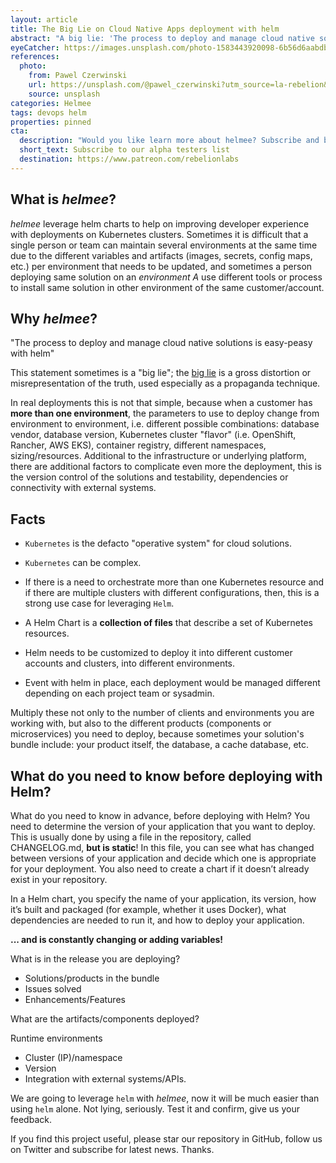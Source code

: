 ```yaml
---
layout: article
title: The Big Lie on Cloud Native Apps deployment with helm
abstract: "A big lie: 'The process to deploy and manage cloud native solutions is easy-peasy with helm'."
eyeCatcher: https://images.unsplash.com/photo-1583443920098-6b56d6aabdb1?ixlib=rb-1.2.1&ixid=MnwxMjA3fDB8MHxwaG90by1wYWdlfHx8fGVufDB8fHx8&auto=format&fit=crop&w=1470&q=80
references:
  photo:
    from: Pawel Czerwinski
    url: https://unsplash.com/@pawel_czerwinski?utm_source=la-rebelion&utm_medium=referral
    source: unsplash
categories: Helmee
tags: devops helm
properties: pinned
cta:
  description: "Would you like learn more about helmee? Subscribe and be notified when more material is available"
  short_text: Subscribe to our alpha testers list
  destination: https://www.patreon.com/rebelionlabs
---
```


## What is _helmee_?

_helmee_ leverage helm charts to help on improving developer experience with deployments on Kubernetes clusters. Sometimes it is difficult that a single person or team can maintain several environments at the same time due to the different variables and artifacts (images, secrets, config maps, etc.) per environment that needs to be updated, and sometimes a person deploying same solution on an _environment A_ use different tools or process to install same solution in other environment of the same customer/account.

## Why _helmee_?

"The process to deploy and manage cloud native solutions is easy-peasy with helm"

This statement sometimes is a "big lie"; the [big lie](https://en.wikipedia.org/wiki/Big_lie) is a gross distortion or misrepresentation of the truth, used especially as a propaganda technique.

In real deployments this is not that simple, because when a customer has **more than one environment**, the parameters to use to deploy change from environment to environment, i.e. different possible combinations: database vendor, database version, Kubernetes cluster "flavor" (i.e. OpenShift, Rancher, AWS EKS), container registry, different namespaces, sizing/resources. Additional to the infrastructure or underlying platform, there are additional factors to complicate even more the deployment, this is the version control of the solutions and testability, dependencies or connectivity with external systems.

## Facts

* `Kubernetes` is the defacto "operative system" for cloud solutions.
* `Kubernetes` can be complex.
* If there is a need to orchestrate more than one Kubernetes resource and if there are multiple clusters with different configurations, then, this is a strong use case for leveraging `Helm`.
* A Helm Chart is a **collection of files** that describe a set of Kubernetes resources.
* Helm needs to be customized to deploy it into different customer accounts and clusters, into different environments.

* Event with helm in place, each deployment would be managed different depending on each project team or sysadmin.

Multiply these not only to the number of clients and environments you are working with, but also to the different products (components or microservices) you need to deploy, because sometimes your solution's bundle include: your product itself, the database, a cache database, etc.

## What do you need to know before deploying with Helm?

What do you need to know in advance, before deploying with Helm? You need to determine the version of your application that you want to deploy. This is usually done by using a file in the repository, called CHANGELOG.md, **but is static**! In this file, you can see what has changed between versions of your application and decide which one is appropriate for your deployment. You also need to create a chart if it doesn’t already exist in your repository.

In a Helm chart, you specify the name of your application, its version, how it’s built and packaged (for example, whether it uses Docker), what dependencies are needed to run it, and how to deploy your application.

**... and is constantly changing or adding variables!**

What is in the release you are deploying?

* Solutions/products in the bundle
* Issues solved
* Enhancements/Features

What are the artifacts/components deployed?

Runtime environments

* Cluster (IP)/namespace
* Version
* Integration with external systems/APIs.

We are going to leverage `helm` with _helmee_, now it will be much easier than using `helm` alone. Not lying, seriously. Test it and confirm, give us your feedback.

If you find this project useful, please star our repository in GitHub, follow us on Twitter and subscribe for latest news. Thanks.
